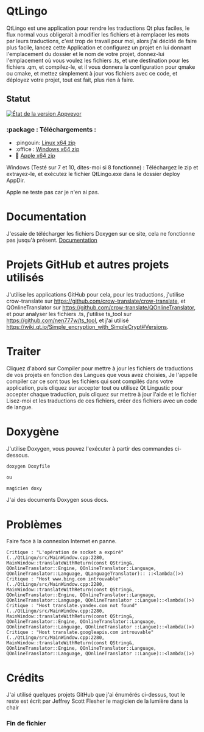 # QtLingo

QtLingo est une application pour rendre les traductions Qt plus faciles,
le flux normal vous obligerait à modifier les fichiers et à remplacer les mots par leurs traductions,
c'est trop de travail pour moi,
alors j'ai décidé de faire plus facile,
lancez cette Application et configurez un projet en lui donnant l'emplacement du dossier et le nom de votre projet,
donnez-lui l'emplacement où vous voulez les fichiers .ts,
et une destination pour les fichiers .qm,
et compilez-le,
et il vous donnera la configuration pour qmake ou cmake,
et mettez simplement à jour vos fichiers avec ce code,
et déployez votre projet,
tout est fait, plus rien à faire.

## Statut

[![État de la version Appveyor](https://ci.appveyor.com/api/projects/status/j7htumuwfx31elf6?svg=true)](https://ci.appveyor.com/project/Light-Wizzard/qtlingo)

### :package : **Téléchargements :**

- :pingouin: [Linux x64 zip ](https://github.com/Light-Wizzard/QtLingo/releases/download/continuous/QtLingo-Ubuntu-Release-x64.zip)
- :office : [Windows x64 zip](https://github.com/Light-Wizzard/QtLingo/releases/download/continuous/QtLingo-Windows-Release-x64.zip)
- :apple: [Apple x64 zip ](https://github.com/Light-Wizzard/QtLingo/releases/download/continuous/QtLingo-MacOs-Release-x64.zip)

Windows (Testé sur 7 et 10, dites-moi si 8 fonctionne) : Téléchargez le zip et extrayez-le,
et exécutez le fichier QtLingo.exe dans le dossier deploy AppDir.

Apple ne teste pas car je n'en ai pas.

# Documentation

J'essaie de télécharger les fichiers Doxygen sur ce site, cela ne fonctionne pas jusqu'à présent.
[Documentation](https://light-wizzard.github.io/QtLingo/)

# Projets GitHub et autres projets utilisés

J'utilise les applications GitHub pour cela,
pour les traductions, j'utilise crow-translate sur https://github.com/crow-translate/crow-translate,
et QOnlineTranslator sur https://github.com/crow-translate/QOnlineTranslator,
et pour analyser les fichiers .ts, j'utilise ts_tool sur https://github.com/nen777w/ts_tool,
et j'ai utilisé https://wiki.qt.io/Simple_encryption_with_SimpleCrypt#Versions.

# Traiter

Cliquez d'abord sur Compiler pour mettre à jour les fichiers de traductions de vos projets en fonction des Langues que vous avez choisies,
Je l'appelle compiler car ce sont tous les fichiers qui sont compilés dans votre application,
puis cliquez sur accepter tout ou utilisez Qt Lingustic pour accepter chaque traduction,
puis cliquez sur mettre à jour l'aide et le fichier Lisez-moi et les traductions de ces fichiers,
créer des fichiers avec un code de langue.

# Doxygène

J'utilise Doxygen, vous pouvez l'exécuter à partir des commandes ci-dessous.

```bash
doxygen Doxyfile

ou

magicien doxy
```

J'ai des documents Doxygen sous docs.

# Problèmes

Faire face à la connexion Internet en panne.

```
Critique : "L'opération de socket a expiré" (../QtLingo/src/MainWindow.cpp:2280, MainWindow::translateWithReturn(const QString&, QOnlineTranslator::Engine, QOnlineTranslator::Language, QOnlineTranslator::Language, QLanguageTranslator):: ::<lambda()>)
Critique : "Host www.bing.com introuvable" (../QtLingo/src/MainWindow.cpp:2280, MainWindow::translateWithReturn(const QString&, QOnlineTranslator::Engine, QOnlineTranslator::Language, QOnlineTranslator::Language, QOnlineTranslator ::Langue)::<lambda()>)
Critique : "Host translate.yandex.com not found" (../QtLingo/src/MainWindow.cpp:2280, MainWindow::translateWithReturn(const QString&, QOnlineTranslator::Engine, QOnlineTranslator::Language, QOnlineTranslator::Language, QOnlineTranslator ::Langue)::<lambda()>)
Critique : "Host translate.googleapis.com introuvable" (../QtLingo/src/MainWindow.cpp:2280, MainWindow::translateWithReturn(const QString&, QOnlineTranslator::Engine, QOnlineTranslator::Language, QOnlineTranslator::Language, QOnlineTranslator ::Langue)::<lambda()>)

```

# Crédits

J'ai utilisé quelques projets GitHub que j'ai énumérés ci-dessus, tout le reste est
écrit par Jeffrey Scott Flesher le magicien de la lumière dans la chair

### Fin de fichier